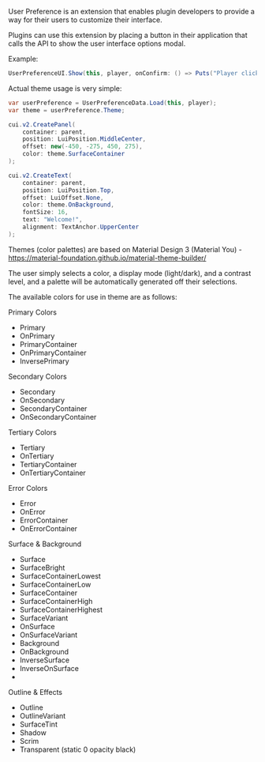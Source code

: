 User Preference is an extension that enables plugin developers to provide a way for their users to customize their interface.

Plugins can use this extension by placing a button in their application that calls the API to show the user interface options modal.

Example:

```csharp
UserPreferenceUI.Show(this, player, onConfirm: () => Puts("Player clicked confirm!");
```

Actual theme usage is very simple:

```csharp
var userPreference = UserPreferenceData.Load(this, player);
var theme = userPreference.Theme;

cui.v2.CreatePanel(
    container: parent,
    position: LuiPosition.MiddleCenter,
    offset: new(-450, -275, 450, 275),
    color: theme.SurfaceContainer
);

cui.v2.CreateText(
    container: parent,
    position: LuiPosition.Top,
    offset: LuiOffset.None,
    color: theme.OnBackground,
    fontSize: 16,
    text: "Welcome!",
    alignment: TextAnchor.UpperCenter
);
```

Themes (color palettes) are based on Material Design 3 (Material You) - https://material-foundation.github.io/material-theme-builder/

The user simply selects a color, a display mode (light/dark), and a contrast level, and a palette will be automatically generated off their selections.

The available colors for use in theme are as follows:

Primary Colors
- Primary
- OnPrimary
- PrimaryContainer
- OnPrimaryContainer
- InversePrimary

Secondary Colors
- Secondary
- OnSecondary
- SecondaryContainer
- OnSecondaryContainer

Tertiary Colors
- Tertiary
- OnTertiary
- TertiaryContainer
- OnTertiaryContainer

Error Colors
- Error
- OnError
- ErrorContainer
- OnErrorContainer

Surface & Background
- Surface
- SurfaceBright
- SurfaceContainerLowest
- SurfaceContainerLow
- SurfaceContainer
- SurfaceContainerHigh
- SurfaceContainerHighest
- SurfaceVariant
- OnSurface
- OnSurfaceVariant
- Background
- OnBackground
- InverseSurface
- InverseOnSurface
- 
Outline & Effects
- Outline
- OutlineVariant
- SurfaceTint
- Shadow
- Scrim
- Transparent (static 0 opacity black)
